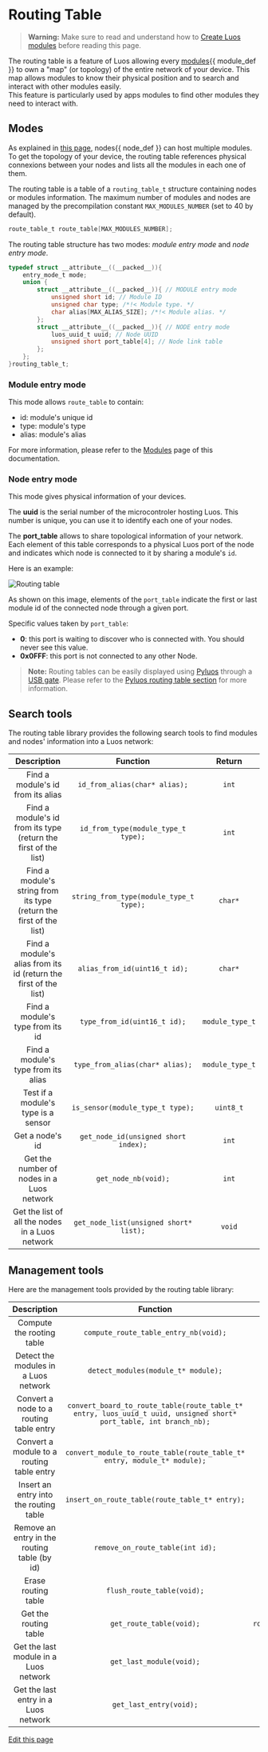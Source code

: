 # Routing Table
> **Warning:** Make sure to read and understand how to [Create Luos modules](/_pages/low/modules/create-modules.md) before reading this page.

The routing table is a feature of Luos allowing every <span class="cust_tooltip">[modules](/_pages/overview/general-basics.md#module)<span class="cust_tooltiptext">{{ module_def }}</span></span> to own a "map" (or topology) of the entire network of your device. This map allows modules to know their physical position and to search and interact with other modules easily.<br/>
This feature is particularly used by apps modules to find other modules they need to interact with.

## Modes
As explained in [this page](/_pages/overview/general-basics.md#what-is-a-node), <span class="cust_tooltip">nodes<span class="cust_tooltiptext">{{ node_def }}</span></span> can host multiple modules. To get the topology of your device, the routing table references physical connexions between your nodes and lists all the modules in each one of them.

The routing table is a table of a `routing_table_t` structure containing nodes or modules information.
The maximum number of modules and nodes are managed by the precompilation constant `MAX_MODULES_NUMBER` (set to 40 by default).

```c
route_table_t route_table[MAX_MODULES_NUMBER];
```

The routing table structure has two modes: *module entry mode* and *node entry mode*.

```c
typedef struct __attribute__((__packed__)){
    entry_mode_t mode;
    union {
        struct __attribute__((__packed__)){ // MODULE entry mode
            unsigned short id; // Module ID
            unsigned char type; /*!< Module type. */
            char alias[MAX_ALIAS_SIZE]; /*!< Module alias. */
        };
        struct __attribute__((__packed__)){ // NODE entry mode
            luos_uuid_t uuid; // Node UUID
            unsigned short port_table[4]; // Node link table
        };
    };
}routing_table_t;
```

### Module entry mode
This mode allows `route_table` to contain:
 - id: module's unique id
 - type: module's type
 - alias: module's alias

For more information, please refer to the [Modules](/_pages/low/modules.md) page of this documentation.

### Node entry mode
This mode gives physical information of your devices.

The **uuid** is the serial number of the microcontroler hosting Luos. This number is unique, you can use it to identify each one of your nodes.

The **port_table** allows to share topological information of your network. Each element of this table corresponds to a physical Luos port of the node and indicates which node is connected to it by sharing a module's `id`.

Here is an example:

<img src="{{img_path}}/routing-table.png" title="Routing table">

As shown on this image, elements of the `port_table` indicate the first or last module id of the connected node through a given port.

Specific values taken by `port_table`:

 - **0**: this port is waiting to discover who is connected with. You should never see this value.
 - **0x0FFF**: this port is not connected to any other Node.

> **Note:** Routing tables can be easily displayed using [Pyluos](/_pages/high/pyluos.md) through a [USB gate](/_pages/high/modules_list/gate.md). Please refer to the [Pyluos routing table section](/_pages/high/pyluos.md#routing-table-display) for more information.

## Search tools
The routing table library provides the following search tools to find modules and nodes' information into a Luos network:

| Description | Function | Return |
| :---: | :---: | :---: |
| Find a module's id from its alias | `id_from_alias(char* alias);` | `int` |
| Find a module's id from its type (return the first of the list) | `id_from_type(module_type_t type);` | `int` |
| Find a module's string from its type (return the first of the list) | `string_from_type(module_type_t type);` | `char*` |
| Find a module's alias from its id (return the first of the list) | `alias_from_id(uint16_t id);` | `char*` |
| Find a module's type from its id | `type_from_id(uint16_t id);` | `module_type_t` |
| Find a module's type from its alias | `type_from_alias(char* alias);` | `module_type_t` |
| Test if a module's type is a sensor | `is_sensor(module_type_t type);` | `uint8_t` |
| Get a node's id | `get_node_id(unsigned short index);` | `int` |
| Get the number of nodes in a Luos network | `get_node_nb(void);` | `int` |
| Get the list of all the nodes in a Luos network | `get_node_list(unsigned short* list);` | `void` |

## Management tools
Here are the management tools provided by the routing table library:

| Description | Function | Return |
| :---: | :---: | :---: |
| Compute the rooting table | `compute_route_table_entry_nb(void);` | `void` |
| Detect the modules in a Luos network | `detect_modules(module_t* module);` | `void` |
| Convert a node to a routing table entry | `convert_board_to_route_table(route_table_t* entry, luos_uuid_t uuid, unsigned short* port_table, int branch_nb);` | `void` |
| Convert a module to a routing table entry | `convert_module_to_route_table(route_table_t* entry, module_t* module);` | `void` |
| Insert an entry into the routing table | `insert_on_route_table(route_table_t* entry);` | `void` |
| Remove an entry in the routing table (by id) | `remove_on_route_table(int id);` | `void` |
| Erase routing table | `flush_route_table(void);` | `void` |
| Get the routing table | `get_route_table(void);` | `route_table_t*` |
| Get the last module in a Luos network | `get_last_module(void);` | `int` |
| Get the last entry in a Luos network | `get_last_entry(void);` | `int` |

<div class="cust_edit_page"><a href="https://{{gh_path}}/_pages/low/modules/routing-table.md">Edit this page</a></div>
